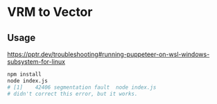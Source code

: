 # VRM to Vector

## Usage

https://pptr.dev/troubleshooting#running-puppeteer-on-wsl-windows-subsystem-for-linux

```bash
npm install
node index.js
# [1]    42406 segmentation fault  node index.js
# didn't correct this error, but it works.
```
